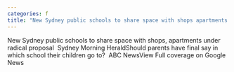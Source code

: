 ```yaml
---
categories: f
title: "New Sydney public schools to share space with shops apartments under radical proposal  Sydney Morning Herald"
---
```

New Sydney public schools to share space with shops, apartments under radical proposal&nbsp;&nbsp;Sydney Morning HeraldShould parents have final say in which school their children go to?&nbsp;&nbsp;ABC NewsView Full coverage on Google News